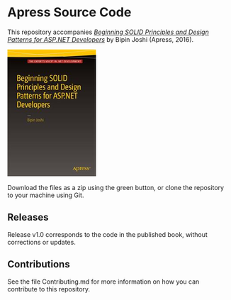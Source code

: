 # Apress Source Code

This repository accompanies [*Beginning SOLID Principles and Design Patterns for ASP.NET  Developers*](http://www.apress.com/9781484218471) by Bipin Joshi (Apress, 2016).

![Cover image](9781484218471.jpg)

Download the files as a zip using the green button, or clone the repository to your machine using Git.

## Releases

Release v1.0 corresponds to the code in the published book, without corrections or updates.

## Contributions

See the file Contributing.md for more information on how you can contribute to this repository.
